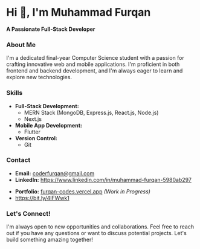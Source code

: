 # **Hi 👋, I'm Muhammad Furqan**

**A Passionate Full-Stack Developer**

### **About Me**

I'm a dedicated final-year Computer Science student with a passion for crafting innovative web and mobile applications. I'm proficient in both frontend and backend development, and I'm always eager to learn and explore new technologies.

### **Skills**

* **Full-Stack Development:**
  * MERN Stack (MongoDB, Express.js, React.js, Node.js)
  * Next.js
* **Mobile App Development:**
  * Flutter
* **Version Control:**
  * Git

### **Contact**

* **Email:** coderfurqan@gmail.com
* **LinkedIn:** https://www.linkedin.com/in/muhammad-furqan-5980ab297
- **Portfolio:** [furqan-codes.vercel.app](https://furqan-codes.vercel.app) *(Work in Progress)*
- https://bit.ly/4lFWwk1


### **Let's Connect!**

I'm always open to new opportunities and collaborations. Feel free to reach out if you have any questions or want to discuss potential projects. Let's build something amazing together!
